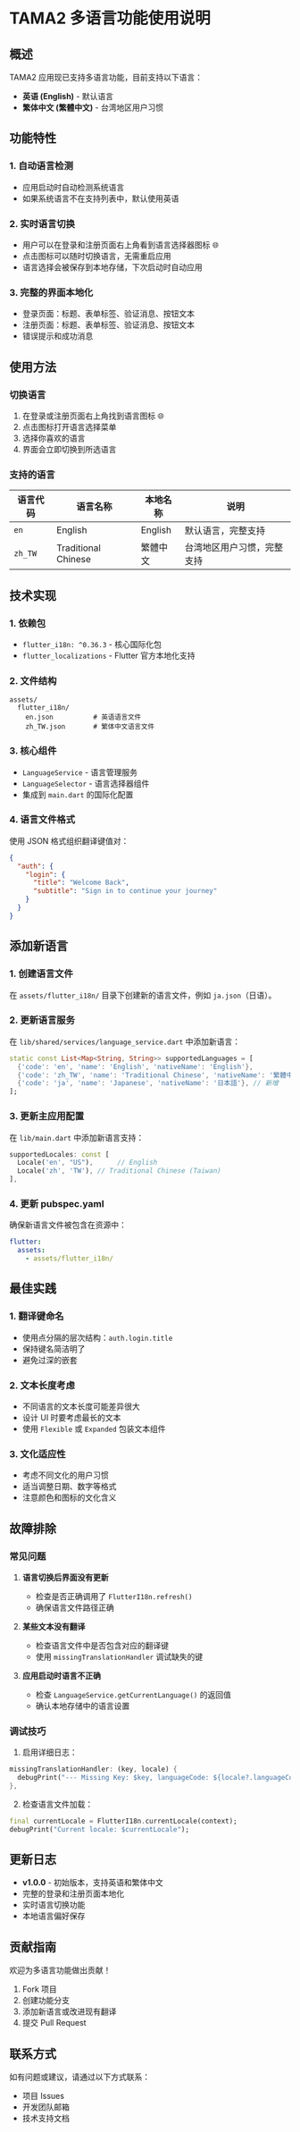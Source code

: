 # TAMA2 多语言功能使用说明

## 概述

TAMA2 应用现已支持多语言功能，目前支持以下语言：
- **英语 (English)** - 默认语言
- **繁体中文 (繁體中文)** - 台湾地区用户习惯

## 功能特性

### 1. 自动语言检测
- 应用启动时自动检测系统语言
- 如果系统语言不在支持列表中，默认使用英语

### 2. 实时语言切换
- 用户可以在登录和注册页面右上角看到语言选择器图标 🌐
- 点击图标可以随时切换语言，无需重启应用
- 语言选择会被保存到本地存储，下次启动时自动应用

### 3. 完整的界面本地化
- 登录页面：标题、表单标签、验证消息、按钮文本
- 注册页面：标题、表单标签、验证消息、按钮文本
- 错误提示和成功消息

## 使用方法

### 切换语言
1. 在登录或注册页面右上角找到语言图标 🌐
2. 点击图标打开语言选择菜单
3. 选择你喜欢的语言
4. 界面会立即切换到所选语言

### 支持的语言

| 语言代码 | 语言名称 | 本地名称 | 说明 |
|---------|---------|---------|------|
| `en` | English | English | 默认语言，完整支持 |
| `zh_TW` | Traditional Chinese | 繁體中文 | 台湾地区用户习惯，完整支持 |

## 技术实现

### 1. 依赖包
- `flutter_i18n: ^0.36.3` - 核心国际化包
- `flutter_localizations` - Flutter 官方本地化支持

### 2. 文件结构
```
assets/
  flutter_i18n/
    en.json          # 英语语言文件
    zh_TW.json       # 繁体中文语言文件
```

### 3. 核心组件
- `LanguageService` - 语言管理服务
- `LanguageSelector` - 语言选择器组件
- 集成到 `main.dart` 的国际化配置

### 4. 语言文件格式
使用 JSON 格式组织翻译键值对：
```json
{
  "auth": {
    "login": {
      "title": "Welcome Back",
      "subtitle": "Sign in to continue your journey"
    }
  }
}
```

## 添加新语言

### 1. 创建语言文件
在 `assets/flutter_i18n/` 目录下创建新的语言文件，例如 `ja.json`（日语）。

### 2. 更新语言服务
在 `lib/shared/services/language_service.dart` 中添加新语言：
```dart
static const List<Map<String, String>> supportedLanguages = [
  {'code': 'en', 'name': 'English', 'nativeName': 'English'},
  {'code': 'zh_TW', 'name': 'Traditional Chinese', 'nativeName': '繁體中文'},
  {'code': 'ja', 'name': 'Japanese', 'nativeName': '日本語'}, // 新增
];
```

### 3. 更新主应用配置
在 `lib/main.dart` 中添加新语言支持：
```dart
supportedLocales: const [
  Locale('en', "US"),      // English
  Locale('zh', 'TW'), // Traditional Chinese (Taiwan)
],
```

### 4. 更新 pubspec.yaml
确保新语言文件被包含在资源中：
```yaml
flutter:
  assets:
    - assets/flutter_i18n/
```

## 最佳实践

### 1. 翻译键命名
- 使用点分隔的层次结构：`auth.login.title`
- 保持键名简洁明了
- 避免过深的嵌套

### 2. 文本长度考虑
- 不同语言的文本长度可能差异很大
- 设计 UI 时要考虑最长的文本
- 使用 `Flexible` 或 `Expanded` 包装文本组件

### 3. 文化适应性
- 考虑不同文化的用户习惯
- 适当调整日期、数字等格式
- 注意颜色和图标的文化含义

## 故障排除

### 常见问题

1. **语言切换后界面没有更新**
   - 检查是否正确调用了 `FlutterI18n.refresh()`
   - 确保语言文件路径正确

2. **某些文本没有翻译**
   - 检查语言文件中是否包含对应的翻译键
   - 使用 `missingTranslationHandler` 调试缺失的键

3. **应用启动时语言不正确**
   - 检查 `LanguageService.getCurrentLanguage()` 的返回值
   - 确认本地存储中的语言设置

### 调试技巧

1. 启用详细日志：
```dart
missingTranslationHandler: (key, locale) {
  debugPrint("--- Missing Key: $key, languageCode: ${locale?.languageCode}");
},
```

2. 检查语言文件加载：
```dart
final currentLocale = FlutterI18n.currentLocale(context);
debugPrint("Current locale: $currentLocale");
```

## 更新日志

- **v1.0.0** - 初始版本，支持英语和繁体中文
- 完整的登录和注册页面本地化
- 实时语言切换功能
- 本地语言偏好保存

## 贡献指南

欢迎为多语言功能做出贡献！

1. Fork 项目
2. 创建功能分支
3. 添加新语言或改进现有翻译
4. 提交 Pull Request

## 联系方式

如有问题或建议，请通过以下方式联系：
- 项目 Issues
- 开发团队邮箱
- 技术支持文档
